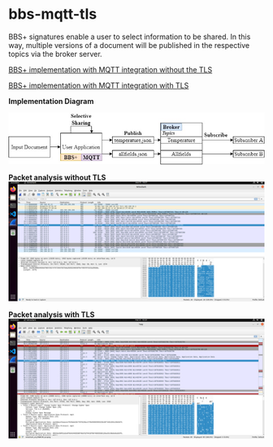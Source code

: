
# bbs-mqtt-tls

BBS+ signatures enable a user to select information to be shared. In this way, multiple versions of a document will be published in the respective topics via the broker server.

[BBS+ implementation with MQTT integration without the TLS](https://github.com/rodrigodg1/bbs-mqtt-tls/tree/main/bbs-application)

  

[BBS+ implementation with MQTT integration with TLS](https://github.com/rodrigodg1/bbs-mqtt-tls/tree/main/bbs-application-with-tls)

**Implementation Diagram**

![Diagram BBS+ with MQTT](https://raw.githubusercontent.com/rodrigodg1/bbs-mqtt-tls/main/diagram.jpg)

**Packet analysis without TLS**
![Packet analysis without TLS](https://raw.githubusercontent.com/rodrigodg1/bbs-mqtt-tls/main/non-encrypted.png)

**Packet analysis with TLS**
![Packet analysis with TLS](https://raw.githubusercontent.com/rodrigodg1/bbs-mqtt-tls/main/encrypted.png)
